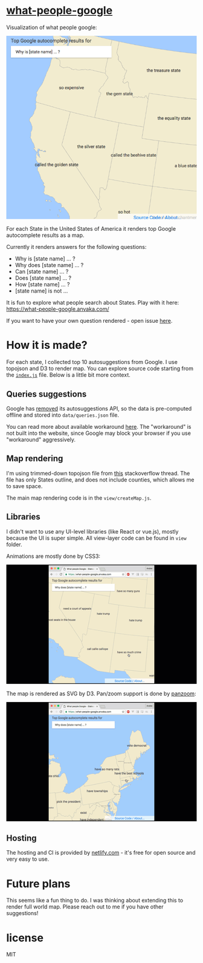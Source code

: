 # [what-people-google](https://what-people-google.anvaka.com/)

Visualization of what people google:

[![why is state name ... ?](https://raw.githubusercontent.com/anvaka/what-people-google/master/docs/why_is.png)](https://what-people-google.anvaka.com/)

For each State in the United States of America it renders top Google autocomplete
results as a map.

Currently it renders answers for the following questions:

* Why is [state name] ... ?
* Why does [state name] ... ?
* Can [state name] ... ?
* Does [state name] ... ?
* How [state name] ... ?
* [state name] is not ...

It is fun to explore what people search about States. Play with it here: https://what-people-google.anvaka.com/

If you want to have your own question rendered - open issue [here](https://github.com/anvaka/what-people-google/issues).


# How it is made?

For each state, I collected top 10 autosuggestions from Google. I use topojson and D3 to render map.
You can explore source code starting from the [`index.js`](https://github.com/anvaka/what-people-google/blob/master/index.js) file.
Below is a little bit more context.

## Queries suggestions

Google has [removed](https://webmasters.googleblog.com/2015/07/update-on-autocomplete-api.html) its
autosuggestions API, so the data is pre-computed offline and stored into `data/queries.json` file.

You can read more about available workaround [here](http://stackoverflow.com/questions/6428502/google-search-autocomplete-api).
The "workaround" is not built into the website, since Google may block your browser if you use "workaround" aggressively.

## Map rendering

I'm using trimmed-down topojson file from [this](http://stackoverflow.com/q/19941975/125351) stackoverflow thread.
The file has only States outline, and does not include counties, which allows me to save space.

The main map rendering code is in the `view/createMap.js`.

## Libraries

I didn't want to use any UI-level libraries (like React or vue.js), mostly because the UI
is super simple. All view-layer code can be found in `view` folder.

Animations are mostly done by CSS3:

![fade in animation](https://raw.githubusercontent.com/anvaka/what-people-google/master/docs/css-animation.gif)

The map is rendered as SVG by D3. Pan/zoom support is done by [panzoom](https://github.com/anvaka/panzoom):

![zoom in animation](https://raw.githubusercontent.com/anvaka/what-people-google/master/docs/zoom.gif)

## Hosting

The hosting and CI is provided by [netlify.com](https://www.netlify.com/) - it's
free for open source and very easy to use.

# Future plans

This seems like a fun thing to do. I was thinking about extending this to render
full world map. Please reach out to me if you have other suggestions!

# license

MIT

